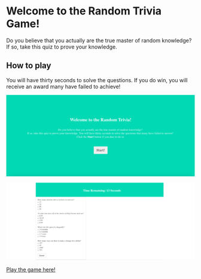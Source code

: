 # Welcome to the Random Trivia Game!

Do you believe that you actually are the true master of random knowledge? If so, take this quiz to prove your knowledge. 

## How to play

You will have thirty seconds to solve the questions. If you do win, you will receive an award many have failed to achieve!

![Alt text](./assets/images/pic-1.png)

![Alt text](./assets/images/pic-2.png)

[Play the game here!](https://divyaayikkara9497.github.io/TriviaGame/)

